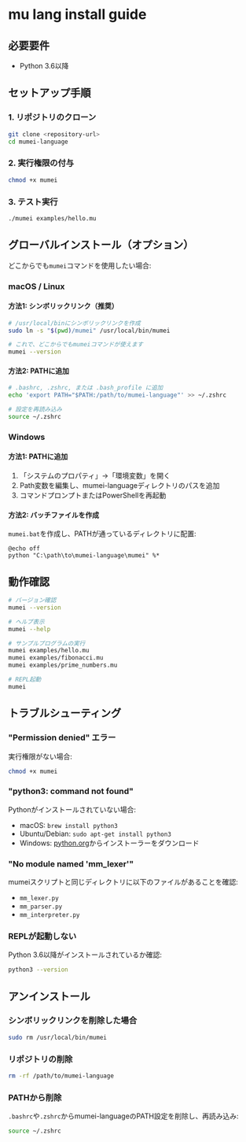 # mu lang install guide

## 必要要件

- Python 3.6以降

## セットアップ手順

### 1. リポジトリのクローン

```bash
git clone <repository-url>
cd mumei-language
```

### 2. 実行権限の付与

```bash
chmod +x mumei
```

### 3. テスト実行

```bash
./mumei examples/hello.mu
```

## グローバルインストール（オプション）

どこからでも`mumei`コマンドを使用したい場合:

### macOS / Linux

#### 方法1: シンボリックリンク（推奨）

```bash
# /usr/local/binにシンボリックリンクを作成
sudo ln -s "$(pwd)/mumei" /usr/local/bin/mumei

# これで、どこからでもmumeiコマンドが使えます
mumei --version
```

#### 方法2: PATHに追加

```bash
# .bashrc, .zshrc, または .bash_profile に追加
echo 'export PATH="$PATH:/path/to/mumei-language"' >> ~/.zshrc

# 設定を再読み込み
source ~/.zshrc
```

### Windows

#### 方法1: PATHに追加

1. 「システムのプロパティ」→「環境変数」を開く
2. Path変数を編集し、mumei-languageディレクトリのパスを追加
3. コマンドプロンプトまたはPowerShellを再起動

#### 方法2: バッチファイルを作成

`mumei.bat`を作成し、PATHが通っているディレクトリに配置:

```batch
@echo off
python "C:\path\to\mumei-language\mumei" %*
```

## 動作確認

```bash
# バージョン確認
mumei --version

# ヘルプ表示
mumei --help

# サンプルプログラムの実行
mumei examples/hello.mu
mumei examples/fibonacci.mu
mumei examples/prime_numbers.mu

# REPL起動
mumei
```

## トラブルシューティング

### "Permission denied" エラー

実行権限がない場合:
```bash
chmod +x mumei
```

### "python3: command not found"

Pythonがインストールされていない場合:
- macOS: `brew install python3`
- Ubuntu/Debian: `sudo apt-get install python3`
- Windows: [python.org](https://www.python.org)からインストーラーをダウンロード

### "No module named 'mm_lexer'"

mumeiスクリプトと同じディレクトリに以下のファイルがあることを確認:
- `mm_lexer.py`
- `mm_parser.py`
- `mm_interpreter.py`

### REPLが起動しない

Python 3.6以降がインストールされているか確認:
```bash
python3 --version
```

## アンインストール

### シンボリックリンクを削除した場合

```bash
sudo rm /usr/local/bin/mumei
```

### リポジトリの削除

```bash
rm -rf /path/to/mumei-language
```

### PATHから削除

`.bashrc`や`.zshrc`からmumei-languageのPATH設定を削除し、再読み込み:
```bash
source ~/.zshrc
```
